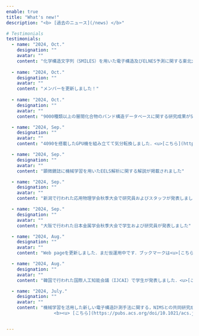 ```yaml
---
enable: true
title: "What's new!"
description: "<b> [過去のニュース](/news) </b>"

# Testimonials
testimonials:
  - name: "2024, Oct."
    designation: ""
    avatar: ""
    content: "化学構造文字列（SMILES）を用いた電子構造及びELNES予測に関する東北大学および防衛大学との研究成果がMicronに掲載されました．<u>[こちら](https://www.sciencedirect.com/science/article/abs/pii/S0968432824001409)</u>"
  
  - name: "2024, Oct."
    designation: ""
    avatar: ""
    content: "メンバーを更新しました！"
  
  - name: "2024, Oct."
    designation: ""
    avatar: ""
    content: "9000種類以上の層間化合物のバンド構造データベースに関する研究成果がScientific Dataに掲載されました．"

  - name: "2024, Sep."
    designation: ""
    avatar: ""
    content: "4090を搭載したGPU機を組み立てて気分転換しました．<u>[こちら](https://twitter.com/nmdl_mizo/status/1833094737982623775)</u>"

  - name: "2024, Sep."
    designation: ""
    avatar: ""
    content: "顕微鏡誌に機械学習を用いたEELS解析に関する解説が掲載されました"

  - name: "2024, Sep."
    designation: ""
    avatar: ""
    content: "新潟で行われた応用物理学会秋季大会で研究員およびスタッフが発表しました"

  - name: "2024, Sep."
    designation: ""
    avatar: ""
    content: "大阪で行われた日本金属学会秋季大会で学生および研究員が発表しました"

  - name: "2024, Aug."
    designation: ""
    avatar: ""
    content: "Web pageを更新しました．まだ仮運用中です．ブックマークは<u>[こちら](https://www.edge.iis.u-tokyo.ac.jp)</u>に．"

  - name: "2024, Aug."
    designation: ""
    avatar: ""
    content: "韓国で行われた国際人工知能会議（IJCAI）で学生が発表しました．<u>[こちら](https://twitter.com/nmdl_mizo/status/1833093497697845521)</u>"

  - name: "2024, July."
    designation: ""
    avatar: ""
    content: "機械学習を活用した新しい電子構造計測手法に関する，NIMSとの共同研究成果がJ. Phys. Chem. Cに掲載されました <br>
                  <b><u> [こちら](https://pubs.acs.org/doi/10.1021/acs.jpcc.4c02818) </u></b>"


---
```

